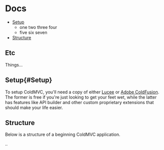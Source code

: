 
# Docs

- [Setup]("#_setup")
	- one two three four
	- five six seven
- [Structure]("#_structure")



## Etc<a name=headin></a>

Things...


## Setup{#Setup}
	
To setup ColdMVC, you'll need a copy of either <a href="http://lucee.org/downloads.html">Lucee</a> or <a href="/">Adobe ColdFusion</a>.  The former is free if you're just looking to get your feet wet, while the latter has features like API builder and other custom proprietary extensions that should make your life easier.

	
## Structure<a name=#_Structure></a>

Below is a structure of a beginning ColdMVC application.

..
